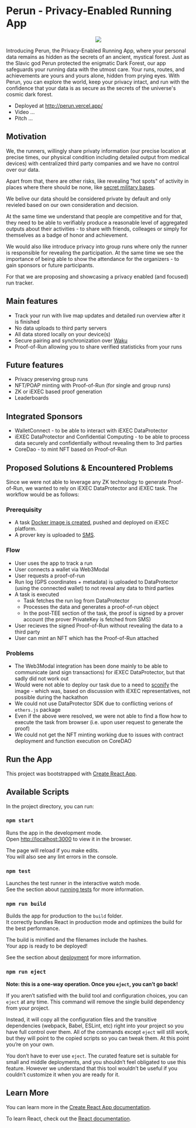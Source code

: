 # Perun - Privacy-Enabled Running App

<p align="center"><img src="https://github.com/vpavlin/perun/assets/4759808/005804ec-5e2c-4dbb-a2ac-b92d9ceef1f3" /></p>


Introducing Perun, the Privacy-Enabled Running App, where your personal data remains as hidden as the secrets of an ancient, mystical forest. Just as the Slavic god Perun protected the enigmatic Dark Forest, our app safeguards your running data with the utmost care. Your runs, routes, and achievements are yours and yours alone, hidden from prying eyes. With Perun, you can explore the world, keep your privacy intact, and run with the confidence that your data is as secure as the secrets of the universe's cosmic dark forest.

* Deployed at http://perun.vercel.app/
* Video ...
* Pitch ...

## Motivation

We, the runners, willingly share privaty information (our precise location at precise times, our physical condition including detailed output from medical devices) with centralized third party companies and we have no control over our data.

Apart from that, there are other risks, like revealing "hot spots" of activity in places where there should be none, like [secret military bases](https://www.theguardian.com/world/2018/jan/28/fitness-tracking-app-gives-away-location-of-secret-us-army-bases).

We belive our data should be considered private by default and only revieled based on our own consideration and decision.

At the same time we understand that people are competitive and for that, they need to be able to verifiably produce  a reasonable level of aggregated outputs about their activities - to share with friends, colleages or simply for themselves as a badge of honor and achievement.

We would also like introduce privacy into group runs where only the runner is responsible for revealing the participation. At the same time we see the importance of being able to show the attendance for the organizers - to gain sponsors or future participants.

For that we are proposing and showcasing a privacy enabled (and focused) run tracker.

## Main features

* Track your run with live map updates and detailed run overview after it is finished
* No data uploads to third party servers
* All data stored locally on your device(s)
* Secure pairing and synchronization over [Waku](https://waku.org)
* Proof-of-Run allowing you to share verified statisticks from your runs

## Future features

* Privacy preserving group runs
* NFT/POAP minting with Proof-of-Run (for single and group runs)
* ZK or iEXEC based proof generation
* Leaderboards

## Integrated Sponsors
* WalletConnect - to be able to interact with iEXEC DataProtector
* iEXEC DataProtector and Confidential Computing - to be able to process data securely and confidentially without revealing them to 3rd parties
* CoreDao - to mint NFT based on Proof-of-Run

## Proposed Solutions & Encountered Problems

Since we were not able to leverage any ZK technology to generate Proof-of-Run, we wanted to rely on iEXEC DataProtector and iEXEC task. The workflow would be as follows:

### Prerequisity
* A task [Docker image is created](./iexec/), pushed and deployed on iEXEC platform.
* A prover key is uploaded to [SMS](https://protocol.docs.iex.ec/for-developers/confidential-computing/access-confidential-assets).

### Flow

* User uses the app to track a run
* User connects a wallet via Web3Modal
* User requests a proof-of-run
* Run log (GPS coordinates + metadata) is uploaded to DataProtector (using the connected wallet) to not reveal any data to third parties
* A task is executed
  * Task fetches the run log from DataProtector
  * Processes the data and generates a proof-of-run object
  * In the post-TEE section of the task, the proof is signed by a prover account (the prover PrivateKey is fetched from SMS)
* User recieves the signed Proof-of-Run without revealing the data to a third party
* User can mint an NFT which has the Proof-of-Run attached

### Problems
* The Web3Modal integration has been done mainly to be able to communicate (and sign transactions) for iEXEC DataProtector, but that sadly did not work out
* Would were not able to deploy our task due to a need to [sconify](https://protocol.docs.iex.ec/for-developers/confidential-computing/choose-your-tee-framework/create-your-first-sgx-app) the image - which was, based on discussion with iEXEC representatives, not possible during the hackathon
* We could not use DataProtector SDK due to conflicting verions of `ethers.js` package
* Even if the above were resolved, we were not able to find a flow how to execute the task from browser (i.e. upon user request to generate the proof)
* We could not get the NFT minting working due to issues with contract deployment and function execution on CoreDAO

## Run the App

This project was bootstrapped with [Create React App](https://github.com/facebook/create-react-app).

## Available Scripts

In the project directory, you can run:

### `npm start`

Runs the app in the development mode.\
Open [http://localhost:3000](http://localhost:3000) to view it in the browser.

The page will reload if you make edits.\
You will also see any lint errors in the console.

### `npm test`

Launches the test runner in the interactive watch mode.\
See the section about [running tests](https://facebook.github.io/create-react-app/docs/running-tests) for more information.

### `npm run build`

Builds the app for production to the `build` folder.\
It correctly bundles React in production mode and optimizes the build for the best performance.

The build is minified and the filenames include the hashes.\
Your app is ready to be deployed!

See the section about [deployment](https://facebook.github.io/create-react-app/docs/deployment) for more information.

### `npm run eject`

**Note: this is a one-way operation. Once you `eject`, you can’t go back!**

If you aren’t satisfied with the build tool and configuration choices, you can `eject` at any time. This command will remove the single build dependency from your project.

Instead, it will copy all the configuration files and the transitive dependencies (webpack, Babel, ESLint, etc) right into your project so you have full control over them. All of the commands except `eject` will still work, but they will point to the copied scripts so you can tweak them. At this point you’re on your own.

You don’t have to ever use `eject`. The curated feature set is suitable for small and middle deployments, and you shouldn’t feel obligated to use this feature. However we understand that this tool wouldn’t be useful if you couldn’t customize it when you are ready for it.

## Learn More

You can learn more in the [Create React App documentation](https://facebook.github.io/create-react-app/docs/getting-started).

To learn React, check out the [React documentation](https://reactjs.org/).
